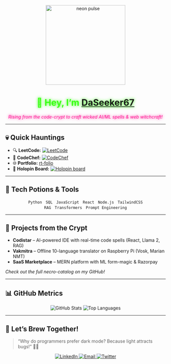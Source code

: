 <!-- 🌑🕸️ Neon Spook README for @DaSeeker67 🕸️🌑 -->

<p align="center">
  <img src="https://media.giphy.com/media/26FPnsRwwOii4njEc/giphy.gif" alt="neon pulse" width="250"/>
</p>

<h1 align="center">
  <span style="color:#39ff14; text-shadow:0 0 10px #39ff14;">👋 Hey, I’m <a href="https://github.com/DaSeeker67">DaSeeker67</a></span>
</h1>
<p align="center">
  <em style="color:#ff1493; text-shadow:0 0 8px #ff1493;">
    Rising from the code-crypt to craft wicked AI/ML spells & web witchcraft!
  </em>
</p>

---

## 💀 Quick Hauntings
- 🔍 **LeetCode:** <a href="https://leetcode.com/DaSeeker67/"><img src="https://img.shields.io/badge/LeetCode-1696-brightgreen?logo=leetcode" alt="LeetCode"/></a>  
- 🍛 **CodeChef:** <a href="https://www.codechef.com/users/DaSeeker67"><img src="https://img.shields.io/badge/CodeChef-3★-orange?logo=codechef" alt="CodeChef"/></a>  
- 🌐 **Portfolio:** <a href="https://port-folio.vercel.app">rt-folio</a>  
- 🎃 **Holopin Board:** [![Holopin board](https://holopin.io/api/user/board?user=daseeker67)](https://holopin.io/@daseeker67)

---

## 🧪 Tech Potions & Tools
<p align="center">
  <code>Python</code> &nbsp; <code>SQL</code> &nbsp; <code>JavaScript</code> &nbsp; <code>React</code> &nbsp; <code>Node.js</code> &nbsp; <code>TailwindCSS</code>
  <br/>
  <code>RAG</code> &nbsp; <code>Transformers</code> &nbsp; <code>Prompt Engineering</code>
</p>

---

## 🎃 Projects from the Crypt
- **Codistar** – AI-powered IDE with real-time code spells (React, Llama 2, RAG)  
- **Vakmitra** – Offline 10-language translator on Raspberry Pi (Vosk, Marian NMT)  
- **SaaS Marketplace** – MERN platform with ML form-magic & Razorpay  

_Check out the full necro-catalog on my GitHub!_

---

## 📊 GitHub Metrics
<p align="center">
  <img src="https://github-readme-stats.vercel.app/api?username=DaSeeker67&show_icons=true&theme=dark&hide_border=true" alt="GitHub Stats"/>
  <img src="https://github-readme-stats.vercel.app/api/top-langs/?username=DaSeeker67&layout=compact&theme=dark&hide_border=true" alt="Top Languages"/>
</p>

---

## 👻 Let’s Brew Together!
> “Why do programmers prefer dark mode? Because light attracts bugs!” 🐛✨  

<p align="center">
  <a href="https://www.linkedin.com/in/amitmishrar2d2/">
    <img src="https://img.shields.io/badge/LinkedIn-Amit%20Mishra-blue?logo=linkedin" alt="LinkedIn"/>
  </a>
  <a href="mailto:amitmishra4447@gmail.com">
    <img src="https://img.shields.io/badge/Email-amitmishra4447@gmail.com-red?logo=gmail" alt="Email"/>
  </a>
  <a href="https://twitter.com/idkamit_">
    <img src="https://img.shields.io/badge/Twitter-@idkamit__-1DA1F2?logo=twitter" alt="Twitter"/>
  </a>
</p>
